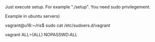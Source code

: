 Just execute setup. For example "./setup".
You need sudo privilegement. 

Example in ubuntu servers)

vagrant@u16:~/ris$ sudo cat /etc/sudoers.d/vagrant

  vagrant ALL=(ALL) NOPASSWD:ALL
